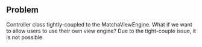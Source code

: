 ## Problem

Controller class tightly-coupled to the MatchaViewEngine. What if we want to allow users to use their own view engine? Due to the tight-couple issue, it is not possible.